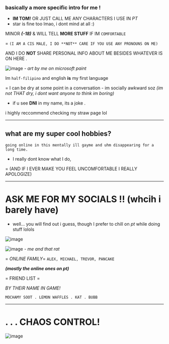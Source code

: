 ### basically a more specific intro for me !

- __IM TOM!__ OR JUST CALL ME ANY CHARACTERS I USE IN *PT*
- star is fine too lmao, i dont mind at all :)

MINOR ***(-18)*** & WILL TELL **MORE STUFF** IF IM `COMFORTABLE`

   = ```(I AM A CIS MALE, I DO **NOT** CARE IF YOU USE ANY PRONOUNS ON ME)```
  
  AND I DO **NOT** SHARE PERSONAL INFO ABOUT ME BESIDES WHATEVER IS ON HERE .

  ![image](https://github.com/user-attachments/assets/acaeb707-8012-4146-815e-5735aff4d466)
*- art by me on microsoft paint*

Im ```half-filipino``` and english **is** my first language

= I can be dry at some point in a conversation - im socially awkward soz
*(im not THAT dry, i dont want anyone to think im boring)*

- if u see **DNI** in my name, its a joke .

i highly reccommend checking my straw page lol

***
## what are my super cool hobbies?

```going online in this mentally ill gayme and uhm disappearing for a long time.```

- I really dont know what I do,


= (AND IF I EVER MAKE YOU FEEL UNCOMFORTABLE I REALLY APOLOGIZE)

***

# ASK ME FOR MY SOCIALS !! (whcih i barely have)

- well... you will find out i guess, though I prefer to chill on *pt* while doing stuff lolols

![image](https://github.com/user-attachments/assets/4864f24b-ca6e-4e6a-8733-3ba53dc943aa)

![image](https://github.com/user-attachments/assets/fc23527f-2ca2-4ede-8089-5f179334baf0)
*- me and that rat*


= _ONLINE FAMILY_=
```ALEX, MICHAEL, TREVOR, PANCAKE```

***(mostly the online ones on pt)***

= FRIEND LIST =

*BY THEIR NAME IN GAME!*

```MOCHAMY SOOT . LEMON WAFFLES . KAT . BUBB```

***
# . . . CHAOS CONTROL!

![image](https://github.com/user-attachments/assets/e367ffa2-9010-4d76-9afb-86c92544ed89)

